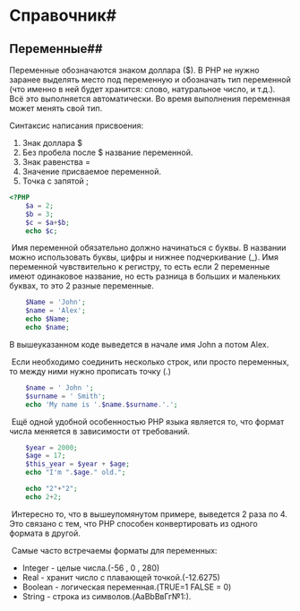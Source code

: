 # Справочник#

##					Переменные##

Переменные обозначаются знаком доллара ($). В PHP не нужно заранее выделять место под переменную и обозначать тип переменной (что именно в ней будет хранится: слово, натуральное число, и т.д.). Всё это выполняется автоматически. Во время выполнения переменная может менять свой тип. 

Синтаксис написания присвоения:

1. Знак доллара $
2. Без пробела после $ название переменной.
3. Знак равенства =
4. Значение присваемое переменной.
5. Точка с запятой ;

```php
<?PHP
  	$a = 2;
	$b = 3;
	$c = $a+$b;
	echo $c;
```

​	Имя переменной обязательно должно начинаться с буквы. В названии можно использовать буквы, цифры и нижнее подчеркивание (_). Имя переменной чувствительно к регистру, то есть если 2 переменные имеют одинаковое название, но есть разница в больших и маленьких буквах, то это 2 разные переменные. 

```php
	$Name = 'John';
	$name = 'Alex';
	echo $Name;
	echo $name;
```

 В вышеуказанном коде выведется в начале имя John а потом Alex. 

​	Если необходимо соединить несколько строк, или просто переменных, то между ними нужно прописать точку (.)

```php
	$name = ' John ';
	$surname = ' Smith';
	echo 'My name is '.$name.$surname.'.';
```

​	Ещё одной удобной особенностью PHP языка является то, что формат числа меняется в зависимости от требований.

```php
	$year = 2000;
	$age = 17;
	$this_year = $year + $age;
	echo "I'm ".$age." old.";
```

```php
	echo "2"+"2";
	echo 2+2;
```

​	Интересно то, что в вышеупомянутом примере, выведется 2 раза по 4. Это связано с тем, что PHP способен конвертировать из одного формата в другой. 

​	Самые часто встречаемы форматы для переменных:

* Integer - целые числа.(-56 , 0 , 280)
* Real - хранит число с плавающей точкой.(-12.6275)
* Boolean - логическая переменная.(TRUE=1 FALSE = 0)
* String - строка из символов.(AaBbВвГг№1:).